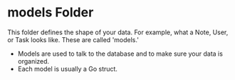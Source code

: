# models Folder

This folder defines the shape of your data. For example, what a Note, User, or Task looks like. These are called 'models.'

- Models are used to talk to the database and to make sure your data is organized.
- Each model is usually a Go struct. 